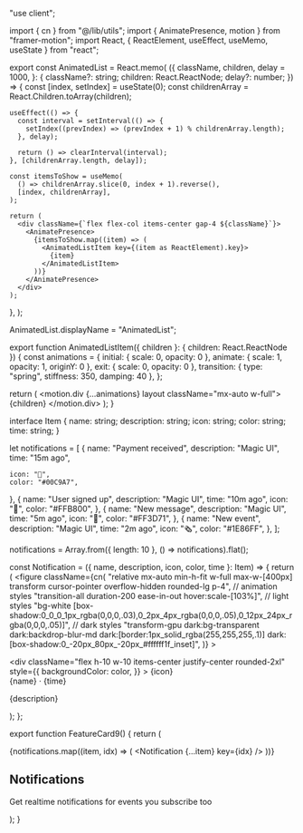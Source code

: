 "use client";
 
import { cn } from "@/lib/utils";
import { AnimatePresence, motion } from "framer-motion";
import React, { ReactElement, useEffect, useMemo, useState } from "react";
 
export const AnimatedList = React.memo(
  ({
    className,
    children,
    delay = 1000,
  }: {
    className?: string;
    children: React.ReactNode;
    delay?: number;
  }) => {
    const [index, setIndex] = useState(0);
    const childrenArray = React.Children.toArray(children);
 
    useEffect(() => {
      const interval = setInterval(() => {
        setIndex((prevIndex) => (prevIndex + 1) % childrenArray.length);
      }, delay);
 
      return () => clearInterval(interval);
    }, [childrenArray.length, delay]);
 
    const itemsToShow = useMemo(
      () => childrenArray.slice(0, index + 1).reverse(),
      [index, childrenArray],
    );
 
    return (
      <div className={`flex flex-col items-center gap-4 ${className}`}>
        <AnimatePresence>
          {itemsToShow.map((item) => (
            <AnimatedListItem key={(item as ReactElement).key}>
              {item}
            </AnimatedListItem>
          ))}
        </AnimatePresence>
      </div>
    );
  },
);
 
AnimatedList.displayName = "AnimatedList";
 
export function AnimatedListItem({ children }: { children: React.ReactNode }) {
  const animations = {
    initial: { scale: 0, opacity: 0 },
    animate: { scale: 1, opacity: 1, originY: 0 },
    exit: { scale: 0, opacity: 0 },
    transition: { type: "spring", stiffness: 350, damping: 40 },
  };
 
  return (
    <motion.div {...animations} layout className="mx-auto w-full">
      {children}
    </motion.div>
  );
}
 
interface Item {
  name: string;
  description: string;
  icon: string;
  color: string;
  time: string;
}
 
let notifications = [
  {
    name: "Payment received",
    description: "Magic UI",
    time: "15m ago",
 
    icon: "💸",
    color: "#00C9A7",
  },
  {
    name: "User signed up",
    description: "Magic UI",
    time: "10m ago",
    icon: "👤",
    color: "#FFB800",
  },
  {
    name: "New message",
    description: "Magic UI",
    time: "5m ago",
    icon: "💬",
    color: "#FF3D71",
  },
  {
    name: "New event",
    description: "Magic UI",
    time: "2m ago",
    icon: "🗞️",
    color: "#1E86FF",
  },
];
 
notifications = Array.from({ length: 10 }, () => notifications).flat();
 
const Notification = ({ name, description, icon, color, time }: Item) => {
  return (
    <figure
      className={cn(
        "relative mx-auto min-h-fit w-full max-w-[400px] transform cursor-pointer overflow-hidden rounded-lg p-4",
        // animation styles
        "transition-all duration-200 ease-in-out hover:scale-[103%]",
        // light styles
        "bg-white [box-shadow:0_0_0_1px_rgba(0,0,0,.03),0_2px_4px_rgba(0,0,0,.05),0_12px_24px_rgba(0,0,0,.05)]",
        // dark styles
        "transform-gpu dark:bg-transparent dark:backdrop-blur-md dark:[border:1px_solid_rgba(255,255,255,.1)] dark:[box-shadow:0_-20px_80px_-20px_#ffffff1f_inset]",
      )}
    >
      <div className="flex flex-row items-center gap-3">
        <div
          className="flex h-10 w-10 items-center justify-center rounded-2xl"
          style={{
            backgroundColor: color,
          }}
        >
          <span className="text-lg">{icon}</span>
        </div>
        <div className="flex flex-col overflow-hidden">
          <figcaption className="flex flex-row items-center whitespace-pre text-lg font-medium dark:text-white ">
            <span className="text-sm sm:text-lg">{name}</span>
            <span className="mx-1">·</span>
            <span className="text-xs text-gray-500">{time}</span>
          </figcaption>
          <p className="text-sm font-normal dark:text-white/60">
            {description}
          </p>
        </div>
      </div>
    </figure>
  );
};
 
export function FeatureCard9() {
  return (
    <div className="relative flex h-full max-h-[500px] min-h-[500px] w-full max-w-[32rem] transform-gpu flex-col justify-between overflow-hidden rounded-lg border bg-white [box-shadow:0_0_0_1px_rgba(0,0,0,.03),0_2px_4px_rgba(0,0,0,.05),0_12px_24px_rgba(0,0,0,.05)] dark:bg-black dark:[border:1px_solid_rgba(255,255,255,.1)] dark:[box-shadow:0_-20px_80px_-20px_#ffffff1f_inset]">
      <div className="flex items-center justify-center overflow-hidden">
        <AnimatedList>
          {notifications.map((item, idx) => (
            <Notification {...item} key={idx} />
          ))}
        </AnimatedList>
      </div>
      <div className="flex flex-col items-start gap-y-1 border-t p-4 dark:border-neutral-800">
        <h2 className="text-xl font-semibold">Notifications</h2>
        <p className="text-base font-normal text-neutral-500 dark:text-neutral-400">
          Get realtime notifications for events you subscribe too
        </p>
      </div>
    </div>
  );
}